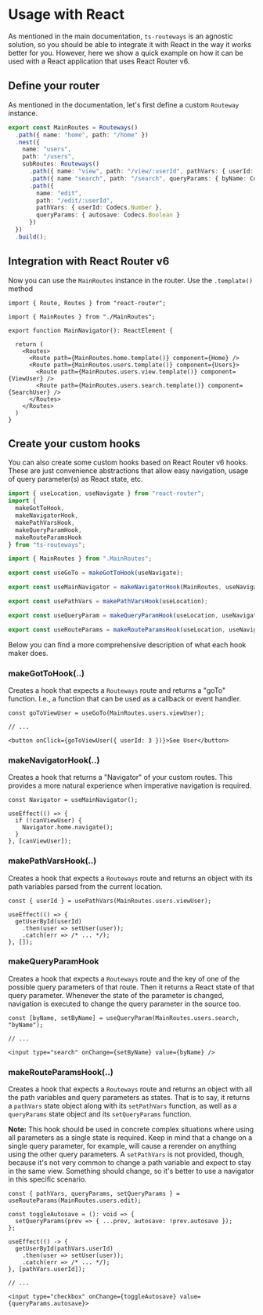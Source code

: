 # Usage with React

As mentioned in the main documentation, `ts-routeways` is an agnostic solution, so you should be able to integrate it with React in the way it works better for you. However, here we show a quick example on how it can be used with a React application that uses React Router v6.

## Define your router

As mentioned in the documentation, let's first define a custom `Routeway` instance.

```ts
export const MainRoutes = Routeways()
  .path({ name: "home", path: "/home" })
  .nest({
    name: "users",
    path: "/users",
    subRoutes: Routeways()
      .path({ name: "view", path: "/view/:userId", pathVars: { userId: Codecs.Number } })
      .path({ name "search", path: "/search", queryParams: { byName: Codecs.String, showAll: Codecs.Boolean } })
      .path({
        name: "edit",
        path: "/edit/:userId",
        pathVars: { userId: Codecs.Number },
        queryParams: { autosave: Codecs.Boolean }
      })
  })
  .build();
```

## Integration with React Router v6

Now you can use the `MainRoutes` instance in the router. Use the `.template()` method 

```tsx
import { Route, Routes } from "react-router";

import { MainRoutes } from "./MainRoutes";

export function MainNavigator(): ReactElement {

  return (
    <Routes>
      <Route path={MainRoutes.home.template()} component={Home} />
      <Route path={MainRoutes.users.template()} component={Users}>
        <Route path={MainRoutes.users.view.template()} component={ViewUser} />
        <Route path={MainRoutes.users.search.template()} component={SearchUser} />
      </Routes>
    </Routes>
  )
} 
```

## Create your custom hooks

You can also create some custom hooks based on React Router v6 hooks. These are just convenience abstractions that allow easy navigation, usage of query parameter(s) as React state, etc.

```ts
import { useLocation, useNavigate } from "react-router";
import {
  makeGotToHook,
  makeNavigatorHook,
  makePathVarsHook,
  makeQueryParamHook,
  makeRouteParamsHook
} from "ts-routeways";

import { MainRoutes } from ".MainRoutes";

export const useGoTo = makeGotToHook(useNavigate);

export const useMainNavigator = makeNavigatorHook(MainRoutes, useNavigate);

export const usePathVars = makePathVarsHook(useLocation);

export const useQueryParam = makeQueryParamHook(useLocation, useNavigate);

export const useRouteParams = makeRouteParamsHook(useLocation, useNavigate);
```

Below you can find a more comprehensive description of what each hook maker does.

### makeGotToHook(..)

Creates a hook that expects a `Routeways` route and returns a "goTo" function. I.e., a function that can be used as a callback or event handler.

```tsx
const goToViewUser = useGoTo(MainRoutes.users.viewUser);

// ...

<button onClick={goToViewUser({ userId: 3 })}>See User</button>
```

### makeNavigatorHook(..)

Creates a hook that returns a "Navigator" of your custom routes. This provides a more natural experience when imperative navigation is required.

```tsx
const Navigator = useMainNavigator();

useEffect(() => {
  if (!canViewUser) {
    Navigator.home.navigate();
  }
}, [canViewUser]);
```

### makePathVarsHook(..)

Creates a hook that expects a `Routeways` route and returns an object with its path variables parsed from the current location.

```tsx
const { userId } = usePathVars(MainRoutes.users.viewUser);

useEffect(() => {
  getUserById(userId)
    .then(user => setUser(user));
    .catch(err => /* ... */);
}, []);
```

### makeQueryParamHook

Creates a hook that expects a `Routeways` route and the key of one of the possible query parameters of that route. Then it returns a React state of that query parameter. Whenever the state of the parameter is changed, navigation is executed to change the query parameter in the source too.

```tsx
const [byName, setByName] = useQueryParam(MainRoutes.users.search, "byName");

// ...

<input type="search" onChange={setByName} value={byName} />
```

### makeRouteParamsHook(..)

Creates a hook that expects a `Routeways` route and returns an object with all the path variables and query parameters as states. That is to say, it returns a `pathVars` state object along with its `setPathVars` function, as well as a `queryParams` state object and its `setQueryParams` function.

**Note:** This hook should be used in concrete complex situations where using all parameters as a single state is required. Keep in mind that a change on a single query parameter, for example, will cause a rerender on anything using the other query parameters. A `setPathVars` is not provided, though, because it's not very common to change a path variable and expect to stay in the same view. Something should change, so it's better to use a navigator in this specific scenario.

```tsx
const { pathVars, queryParams, setQueryParams } = useRouteParams(MainRoutes.users.edit);

const toggleAutosave = (): void => {
  setQueryParams(prev => { ...prev, autosave: !prev.autosave });
};

useEffect(() -> {
  getUserById(pathVars.userId)
    .then(user => setUser(user));
    .catch(err => /* ... */);
}, [pathVars.userId]);

// ...

<input type="checkbox" onChange={toggleAutosave} value={queryParams.autosave}>
```
